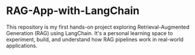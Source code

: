 # RAG-App-with-LangChain
This repository is my first hands-on project exploring Retrieval-Augmented Generation (RAG) using LangChain. It's a personal learning space to experiment, build, and understand how RAG pipelines work in real-world applications.
